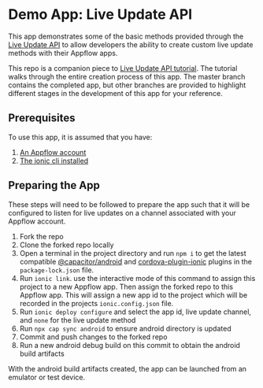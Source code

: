 # Demo App: Live Update API

This app demonstrates some of the basic methods provided through the [Live Update API](https://ionic.io/docs/appflow/deploy/api) to allow developers the ability to create custom live update methods with their Appflow apps. 

This repo is a companion piece to [Live Update API tutorial](https://ionic.io/docs/appflow). The tutorial walks through the entire creation process of this app. The master branch contains the completed app, but other branches are provided to highlight different stages in the development of this app for your reference. 

## Prerequisites

To use this app, it is assumed that you have:

1) [An Appflow account](https://ionic.io/pricing)
2) [The ionic cli installed](https://ionicframework.com/docs/cli)

## Preparing the App

These steps will need to be followed to prepare the app such that it will be configured to listen for live updates on a channel associated with your Appflow account. 

1) Fork the repo
2) Clone the forked repo locally
3) Open a terminal in the project directory and run `npm i` to get the latest compatible [@capacitor/android](https://www.npmjs.com/package/@capacitor/android) and [cordova-plugin-ionic](https://www.npmjs.com/package/cordova-plugin-ionic) plugins in the `package-lock.json` file.
4) Run `ionic link`. use the interactive mode of this command to assign this project to a new Appflow app. Then assign the forked repo to this Appflow app. This will assign a new app id to the project which will be recorded in the projects `ionic.config.json` file.
5) Run `ionic deploy configure` and select the app id, live update channel, and `none` for the live update method
6) Run `npx cap sync android` to ensure android directory is updated
7) Commit and push changes to the forked repo
8) Run a new android debug build on this commit to obtain the android build artifacts

With the android build artifacts created, the app can be launched from an emulator or test device.